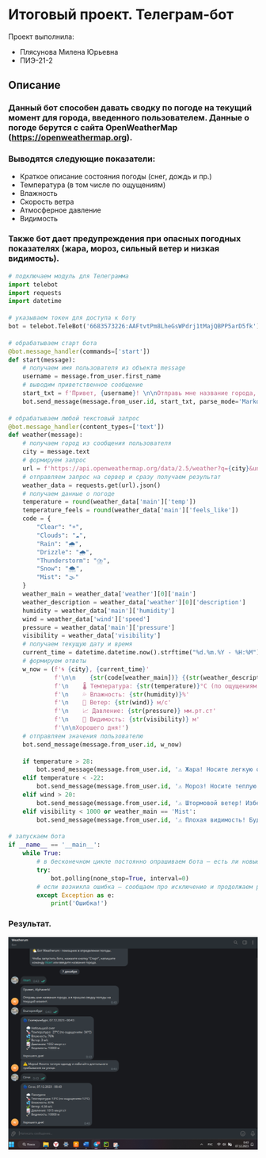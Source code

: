 # Итоговый проект. Телеграм-бот
Проект выполнила:
- Плясунова Милена Юрьевна
- ПИЭ-21-2

## Описание
### Данный бот способен давать сводку по погоде на текущий момент для города, введенного пользователем. Данные о погоде берутся с сайта OpenWeatherMap (https://openweathermap.org).
### Выводятся следующие показатели:
- Краткое описание состояния погоды (снег, дождь и пр.)
- Температура (в том числе по ощущениям)
- Влажность
- Скорость ветра
- Атмосферное давление
- Видимость
### Также бот дает предупреждения при опасных погодных показателях (жара, мороз, сильный ветер и низкая видимость).

```python
# подключаем модуль для Телеграмма
import telebot
import requests
import datetime

# указываем токен для доступа к боту
bot = telebot.TeleBot('6683573226:AAFtvtPm8LheGsWPdrj1tMajQBPP5arD5fk')

# обрабатываем старт бота
@bot.message_handler(commands=['start'])
def start(message):
    # получаем имя пользователя из объекта message
    username = message.from_user.first_name
    # выводим приветственное сообщение
    start_txt = f'Привет, {username}! \n\nОтправь мне название города, а я пришлю сводку погоды на текущий момент.'
    bot.send_message(message.from_user.id, start_txt, parse_mode='Markdown')

# обрабатываем любой текстовый запрос
@bot.message_handler(content_types=['text'])
def weather(message):
    # получаем город из сообщения пользователя
    city = message.text
    # формируем запрос
    url = f'https://api.openweathermap.org/data/2.5/weather?q={city}&units=metric&lang=ru&appid=79d1ca96933b0328e1c7e3e7a26cb347'
    # отправляем запрос на сервер и сразу получаем результат
    weather_data = requests.get(url).json()
    # получаем данные о погоде
    temperature = round(weather_data['main']['temp'])
    temperature_feels = round(weather_data['main']['feels_like'])
    code = {
        "Clear": "☀️",
        "Clouds": "☁️",
        "Rain": "🌧️",
        "Drizzle": "🌧️",
        "Thunderstorm": "⛈️",
        "Snow": "🌨️",
        "Mist": "🌫️"
    }
    weather_main = weather_data['weather'][0]['main']
    weather_description = weather_data['weather'][0]['description']
    humidity = weather_data['main']['humidity']
    wind = weather_data['wind']['speed']
    pressure = weather_data['main']['pressure']
    visibility = weather_data['visibility']
    # получаем текущую дату и время
    current_time = datetime.datetime.now().strftime("%d.%m.%Y - %H:%M")
    # формируем ответы
    w_now = (f'🌀️ {city}, {current_time}'
             f'\n\n    {str(code[weather_main])} {(str(weather_description)).capitalize()}'
             f'\n    🌡️ Температура: {str(temperature)}°C (по ощущениям {str(temperature_feels)}°C)'
             f'\n    💦 Влажность: {str(humidity)}%'
             f'\n    🍃 Ветер: {str(wind)} м/c'
             f'\n    📈 Давление: {str(pressure)} мм.рт.ст'
             f'\n    🔦 Видимость: {str(visibility)} м'
             f'\n\nХорошего дня!')
    # отправляем значения пользователю
    bot.send_message(message.from_user.id, w_now)

    if temperature > 28:
        bot.send_message(message.from_user.id, '⚠️ Жара! Носите легкую одежду, пейте достаточно воды, избегайте длительного нахождения на солнце.')
    elif temperature < -22:
        bot.send_message(message.from_user.id, '⚠️ Мороз! Носите теплую одежду и избегайте длительного пребывания на улице.')
    elif wind > 20:
        bot.send_message(message.from_user.id, '⚠️ Штормовой ветер! Избегайте открытых пространств и держитесь подальше от деревьев, рекламных щитов и других потенциально опасных объектов. По возможности не выходите на улицу.')
    elif visibility < 1000 or weather_main == 'Mist':
        bot.send_message(message.from_user.id, '⚠️ Плохая видимость! Будьте осторожны за рулем и на дорогах!')ТВ

# запускаем бота
if __name__ == '__main__':
    while True:
        # в бесконечном цикле постоянно опрашиваем бота — есть ли новые сообщения
        try:
            bot.polling(none_stop=True, interval=0)
        # если возникла ошибка — сообщаем про исключение и продолжаем работу
        except Exception as e:
            print('Ошибка!')
```

### Результат.
![Меню](https://github.com/Alphaverb/Software_Engineering/blob/Итоговый_проект/pic/1.png)

